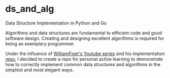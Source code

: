 # ds_and_alg
Data Structure Implementation in Python and Go

Algorithms and data structures are fundamental to efficient code and good software design. Creating and designing excellent algorithms is required for being an exemplary programmer. 

Under the influence of [WilliamFiset's Youtube series](https://www.youtube.com/playlist?list=PLDV1Zeh2NRsB6SWUrDFW2RmDotAfPbeHu) and his implementation [repo](https://github.com/williamfiset/algorithms), I decided to create a repo for personal active learning to demonstrate how to correctly implement common data structures and algorithms in the simplest and most elegant ways.

